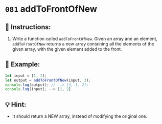 # `081` addToFrontOfNew

## 📝 Instructions: 

1. Write a function called `addToFrontOfNew`. Given an array and an element, `addToFrontOfNew` returns a new array containing all the elements of the given array, with the given element added to the front.

## 📎 Example:

```js
let input = [1, 2];
let output = addToFrontOfNew(input, 3);
console.log(output); // --> [3, 1, 2];
console.log(input); --> [1, 2]
```

## 💡 Hint:

+ It should return a NEW array, instead of modifying the original one.
